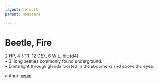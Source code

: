 ```yaml
---
layout: default
parent: Monsters
  
---
```

# Beetle, Fire
2 HP, 4 STR, 12 DEX, 6 WIL, bite(d4)  
• 3’ long beetles commonly found underground.  
• Emits light through glands located in the abdomens and above the eyes.  

author: [xenio](https://xenioinabottle.blogspot.com/2021/02/classic-monsters-for-cairnito-part-1.html)
